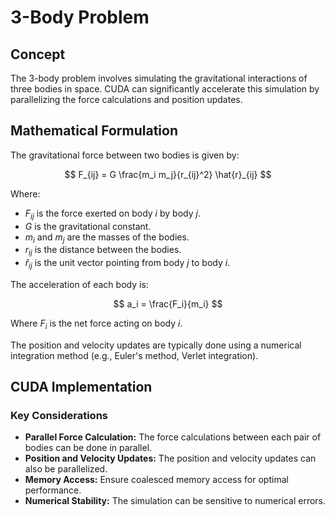 # 3-Body Problem 
## Concept

The 3-body problem involves simulating the gravitational interactions of three bodies in space. CUDA can significantly accelerate this simulation by parallelizing the force calculations and position updates.

## Mathematical Formulation

The gravitational force between two bodies is given by:

$$
F_{ij} = G \frac{m_i m_j}{r_{ij}^2} \hat{r}_{ij}
$$

Where:

* $F_{ij}$ is the force exerted on body $i$ by body $j$.
* $G$ is the gravitational constant.
* $m_i$ and $m_j$ are the masses of the bodies.
* $r_{ij}$ is the distance between the bodies.
* $\hat{r}_{ij}$ is the unit vector pointing from body $j$ to body $i$.

The acceleration of each body is:

$$
a_i = \frac{F_i}{m_i}
$$

Where $F_i$ is the net force acting on body $i$.

The position and velocity updates are typically done using a numerical integration method (e.g., Euler's method, Verlet integration).

## CUDA Implementation

### Key Considerations

* **Parallel Force Calculation:** The force calculations between each pair of bodies can be done in parallel.
* **Position and Velocity Updates:** The position and velocity updates can also be parallelized.
* **Memory Access:** Ensure coalesced memory access for optimal performance.
* **Numerical Stability:** The simulation can be sensitive to numerical errors.
